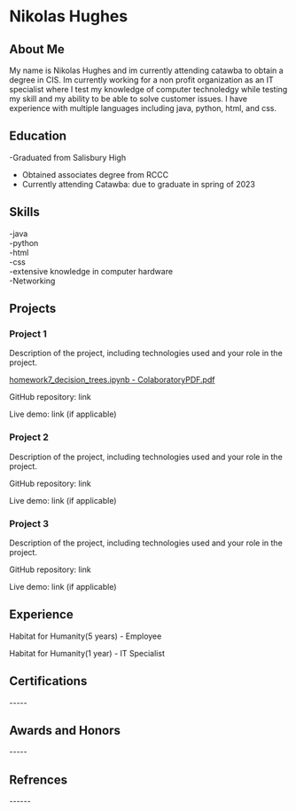 

# Nikolas Hughes


## About Me
 My name is Nikolas Hughes and im currently attending catawba to obtain a degree in CIS. Im currently working for a non profit organization as an IT specialist where I test my knowledge of computer technoledgy while testing my skill and my ability to be able to solve customer issues. I have experience with multiple languages including java, python, html, and css. 

## Education
-Graduated from Salisbury High
- Obtained associates degree from RCCC
- Currently attending Catawba: due to graduate in spring of 2023

## Skills
-java<br>
-python<br>
-html<br>
-css<br>
-extensive knowledge in computer hardware<br>
-Networking


## Projects

 ### Project 1
Description of the project, including technologies used and your role in the project.<br>

[homework7_decision_trees.ipynb - ColaboratoryPDF.pdf](https://github.com/nchughes21/Create-A-Github-Repo-for-your-Portfolio-Create-A-Github-Repo-for-your-Portfolio/files/11185939/homework7_decision_trees.ipynb.-.ColaboratoryPDF.pdf)

GitHub repository: link<br>

Live demo: link (if applicable)<br>

 ### Project 2
Description of the project, including technologies used and your role in the project.<br>

GitHub repository: link<br>

Live demo: link (if applicable)<br>

 ### Project 3
Description of the project, including technologies used and your role in the project.<br>

GitHub repository: link<br>

Live demo: link (if applicable)<br>

## Experience
Habitat for Humanity(5 years) - Employee <br>

Habitat for Humanity(1 year) - IT Specialist

## Certifications

-----<br>

## Awards and Honors

-----<br>

## Refrences

------<br>



